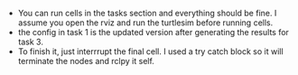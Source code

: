 - You can run cells in the tasks section and everything should be fine. I assume you open the rviz and run the turtlesim before running cells.
- the config in task 1 is the updated version after generating the results for task 3.
- To finish it, just interrrupt the final cell. I used a try catch block so it will terminate the nodes and rclpy it self.
